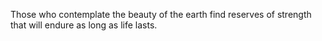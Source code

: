 Those who contemplate the beauty of the earth find reserves of strength that will endure as long as life lasts.